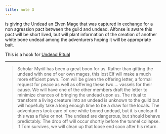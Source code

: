 ```yaml
---
title: note 3
---
```


is giving the Undead an Elven Mage that was captured in exchange for a non agression pact between the guild and undead. Alfonse is aware this pact will be short lived, but will plant information of the creation of another white bone undead among the adventurers hoping it will be appropriate bait.

This is a hook for [Undead Ritual](/outskirts/modules/e6_undead_ritual/)

---

> Scholar Myriil has been a great boon for us. Rather than gifting the undead with one of our own mages, this lost Elf will make a much more efficient pawn. Tom will be given the offering letter, a formal request for peace as well as offering these two.... vassels for their cause.  We will have one of the other members draft the letter to minimize chances of bringing the undead upon us. The ritual to transform a living creature into an undead is unknown to the guild but will hopefully take a long enough time to be a draw for the locals.  The adventurers took care of one white boned undead, but it is unclear if this was a fluke or not.  The undead are dangerous, but should behave predictably.  The drop off will occur shortly before the tunnel collapse.  If Tom survives, we will clean up that loose end soon after his return. 